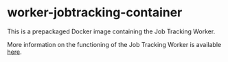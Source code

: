 # worker-jobtracking-container
This is a prepackaged Docker image containing the Job Tracking Worker.

More information on the functioning of the Job Tracking Worker is available [here](https://github.hpe.com/caf/job-service/tree/develop/worker-jobtracking).
